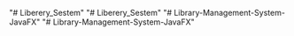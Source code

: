 "# Liberery_Sestem" 
"# Liberery_Sestem" 
"# Library-Management-System-JavaFX" 
"# Library-Management-System-JavaFX" 
